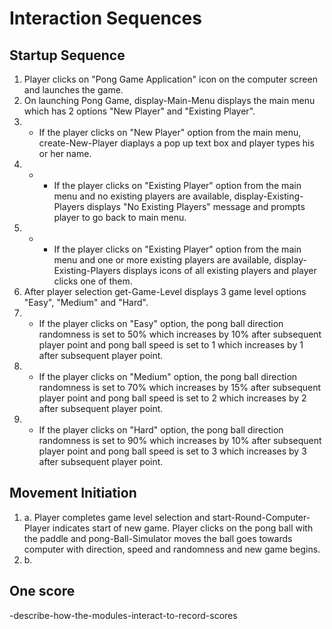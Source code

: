 # Interaction Sequences

## Startup Sequence

1. Player clicks on "Pong Game Application" icon on the computer screen and launches
the game.
2. On launching Pong Game, display-Main-Menu displays the main menu which has 2 options
"New Player" and "Existing Player".
3. - If the player clicks on "New Player" option from the main menu, create-New-Player
diaplays a pop up text box and player types his or her name.
3. - - If the player clicks on "Existing Player" option from the main menu
and no existing players are available, display-Existing-Players displays
"No Existing Players" message and prompts player to go back to main menu.
3. - - If the player clicks on "Existing Player" option from the main menu
and one or more existing players are available, display-Existing-Players displays
icons of all existing players and player clicks one of them.
4. After player selection get-Game-Level displays 3 game level options
"Easy", "Medium" and "Hard".
5. - If the player clicks on "Easy" option, the pong ball direction randomness
is set to 50% which increases by 10% after subsequent player point and pong ball
speed is set to 1 which increases by 1 after subsequent player point.
5. - If the player clicks on "Medium" option, the pong ball direction randomness
is set to 70% which increases by 15% after subsequent player point and pong ball
speed is set to 2 which increases by 2 after subsequent player point.
5. - If the player clicks on "Hard" option, the pong ball direction randomness
is set to 90% which increases by 10% after subsequent player point and pong ball
speed is set to 3 which increases by 3 after subsequent player point.

## Movement Initiation

1. a. Player completes game level selection and start-Round-Computer-Player
indicates start of new game. Player clicks on the pong ball with the paddle
and pong-Ball-Simulator moves the ball goes towards computer with direction,
speed and randomness and new game begins.
1. b.

## One score

-describe-how-the-modules-interact-to-record-scores
